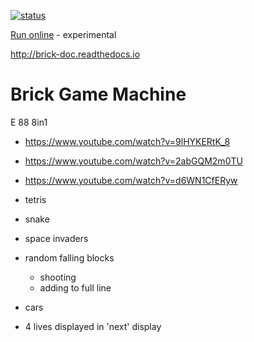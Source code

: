 [![status](https://travis-ci.org/premek/brick.svg)](https://travis-ci.org/premek/brick)

[Run online](https://premek.github.io/brick/) - experimental

http://brick-doc.readthedocs.io

# Brick Game Machine



E 88 8in1
* https://www.youtube.com/watch?v=9lHYKERtK_8
* https://www.youtube.com/watch?v=2abGQM2m0TU
* https://www.youtube.com/watch?v=d6WN1CfERyw

* tetris
* snake
* space invaders
* random falling blocks
    * shooting
    * adding to full line
* cars

* 4 lives displayed in 'next' display
